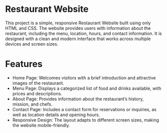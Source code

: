 # Restaurant Website
This project is a simple, responsive Restaurant Website built using only HTML and CSS. The website provides users with information about the restaurant, including the menu, location, hours, and contact information. It is designed with a clean and modern interface that works across multiple devices and screen sizes.

# Features
- Home Page: Welcomes visitors with a brief introduction and attractive images of the restaurant.
- Menu Page: Displays a categorized list of food and drinks available, with prices and descriptions.
- About Page: Provides information about the restaurant’s history, mission, and chefs.
- Contact Page: Includes a contact form for reservations or inquiries, as well as location details and opening hours.
- Responsive Design: The layout adapts to different screen sizes, making the website mobile-friendly.

